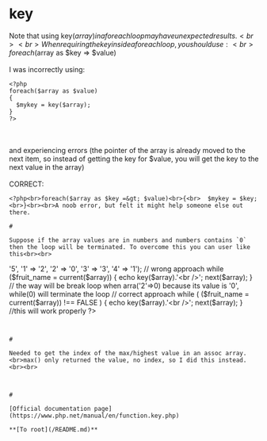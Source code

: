 # key



Note that using key($array) in a foreach loop may have unexpected results.  <br><br>When requiring the key inside a foreach loop, you should use:<br>foreach($array as $key =&gt; $value)<br><br>I was incorrectly using:<br>

```
<?php
foreach($array as $value)
{
  $mykey = key($array);
}
?>
```
<br><br>and experiencing errors (the pointer of the array is already moved to the next item, so instead of getting the key for $value, you will get the key to the next value in the array)<br><br>CORRECT:<br>

```
<?php<br>foreach($array as $key =&gt; $value)<br>{<br>  $mykey = $key;<br>}<br><br>A noob error, but felt it might help someone else out there.  

#

Suppose if the array values are in numbers and numbers contains `0` then the loop will be terminated. To overcome this you can user like this<br><br>

```
<?php
$array = array(
    '0' => '5',
    '1' => '2',
    '2' => '0',
    '3' => '3',
    '4' => '1');

// wrong approach

while ($fruit_name = current($array)) {

        echo key($array).'&lt;br /&gt;';
       next($array);
}

// the way will be break loop when arra('2'=>0) because its value is '0', while(0) will terminate the loop

// correct approach
while ( ($fruit_name = current($array)) !== FALSE ) {

        echo key($array).'&lt;br /&gt;';
       next($array);
}
//this will work properly
?>
```
  

#

Needed to get the index of the max/highest value in an assoc array.<br>max() only returned the value, no index, so I did this instead.<br><br>

```
<?php
reset($x);   // optional.
arsort($x);
$key_of_max = key($x);   // returns the index.
?>
```
  

#

[Official documentation page](https://www.php.net/manual/en/function.key.php)

**[To root](/README.md)**